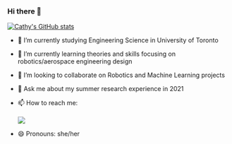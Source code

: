 ### Hi there 👋

<!--
**CathyF9600/CathyF9600** is a ✨ _special_ ✨ repository because its `README.md` (this file) appears on your GitHub profile.

Here are some ideas to get you started:

- 🔭 I’m currently working on ...
- 🌱 I’m currently learning ...
- 👯 I’m looking to collaborate on ...
- 🤔 I’m looking for help with ...
- 💬 Ask me about ...
- 📫 How to reach me: ...
- 😄 Pronouns: ...
- ⚡ Fun fact: ...
-->
[![Cathy's GitHub stats](https://github-readme-stats.vercel.app/api?username=CathyF9600&show_icons=true&count_private=true)](https://github.com/anuraghazra/github-readme-stats)
- 🔭 I’m currently studying Engineering Science in University of Toronto
- 🌱 I’m currently learning theories and skills focusing on robotics/aerospace engineering design
- 👯 I’m looking to collaborate on Robotics and Machine Learning projects
- 💬 Ask me about my summer research experience in 2021
- 📫 How to reach me: </br></br>
[<img src="https://img.shields.io/badge/LinkedIn-0077B5?style=for-the-badge&logo=linkedin&logoColor=white" />](https://www.linkedin.com/in/yuchun-cathy-feng/)

- 😄 Pronouns: she/her
